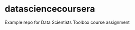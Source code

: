 datasciencecoursera
===================

Example repo for Data Scientists Toolbox course assignment
